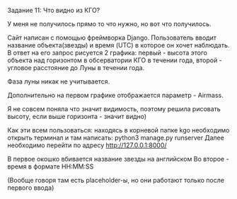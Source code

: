 Задание 11: Что видно из КГО?

У меня не получилось прямо то что нужно, но вот что получилось.

Сайт написан с помощью фреймворка Django.
Пользователь вводит название объекта(звезды) и время (UTC) в которое он хочет наблюдать.
В ответ на его запрос рисуется 2 графика: первый - высота этого объекта над горизонтом в обсерватории КГО в течении года, второй - угловое расстояние до Луны в течении года.

Фаза луны никак не учитывается.

Дополнительно на первом графике отображается параметр - Airmass.

Я не совсем поняла что значит видимость, поэтому решила рисовать высоту, если выше горизонта  - значит видно)

Как эти всем пользоваться: находясь в корневой папке kgo необходимо открыть терминал и там написать: python3 manage.py runserver
Далее необходимо перейти по адресу http://127.0.0.1:8000/

В первое окошко вбивается название звезды на английском
Во второе - время в формате HH:MM:SS

(Вообще говоря там есть placeholder-ы, но они работают только после первого ввода)




